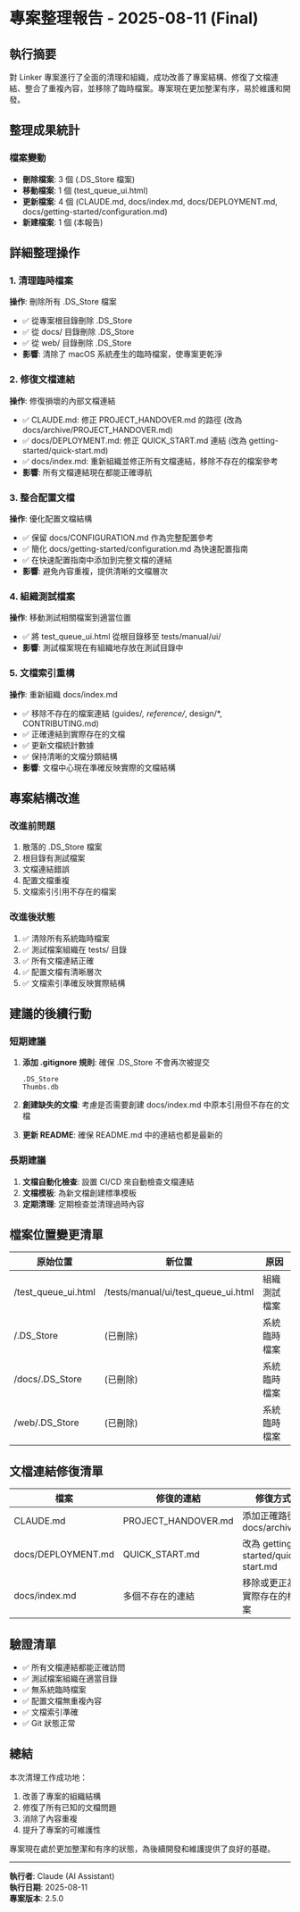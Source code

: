 # 專案整理報告 - 2025-08-11 (Final)

## 執行摘要

對 Linker 專案進行了全面的清理和組織，成功改善了專案結構、修復了文檔連結、整合了重複內容，並移除了臨時檔案。專案現在更加整潔有序，易於維護和開發。

## 整理成果統計

### 檔案變動
- **刪除檔案**: 3 個 (.DS_Store 檔案)
- **移動檔案**: 1 個 (test_queue_ui.html)
- **更新檔案**: 4 個 (CLAUDE.md, docs/index.md, docs/DEPLOYMENT.md, docs/getting-started/configuration.md)
- **新建檔案**: 1 個 (本報告)

## 詳細整理操作

### 1. 清理臨時檔案
**操作**: 刪除所有 .DS_Store 檔案
- ✅ 從專案根目錄刪除 .DS_Store
- ✅ 從 docs/ 目錄刪除 .DS_Store
- ✅ 從 web/ 目錄刪除 .DS_Store
- **影響**: 清除了 macOS 系統產生的臨時檔案，使專案更乾淨

### 2. 修復文檔連結
**操作**: 修復損壞的內部文檔連結
- ✅ CLAUDE.md: 修正 PROJECT_HANDOVER.md 的路徑 (改為 docs/archive/PROJECT_HANDOVER.md)
- ✅ docs/DEPLOYMENT.md: 修正 QUICK_START.md 連結 (改為 getting-started/quick-start.md)
- ✅ docs/index.md: 重新組織並修正所有文檔連結，移除不存在的檔案參考
- **影響**: 所有文檔連結現在都能正確導航

### 3. 整合配置文檔
**操作**: 優化配置文檔結構
- ✅ 保留 docs/CONFIGURATION.md 作為完整配置參考
- ✅ 簡化 docs/getting-started/configuration.md 為快速配置指南
- ✅ 在快速配置指南中添加到完整文檔的連結
- **影響**: 避免內容重複，提供清晰的文檔層次

### 4. 組織測試檔案
**操作**: 移動測試相關檔案到適當位置
- ✅ 將 test_queue_ui.html 從根目錄移至 tests/manual/ui/
- **影響**: 測試檔案現在有組織地存放在測試目錄中

### 5. 文檔索引重構
**操作**: 重新組織 docs/index.md
- ✅ 移除不存在的檔案連結 (guides/*, reference/*, design/*, CONTRIBUTING.md)
- ✅ 正確連結到實際存在的文檔
- ✅ 更新文檔統計數據
- ✅ 保持清晰的文檔分類結構
- **影響**: 文檔中心現在準確反映實際的文檔結構

## 專案結構改進

### 改進前問題
1. 散落的 .DS_Store 檔案
2. 根目錄有測試檔案
3. 文檔連結錯誤
4. 配置文檔重複
5. 文檔索引引用不存在的檔案

### 改進後狀態
1. ✅ 清除所有系統臨時檔案
2. ✅ 測試檔案組織在 tests/ 目錄
3. ✅ 所有文檔連結正確
4. ✅ 配置文檔有清晰層次
5. ✅ 文檔索引準確反映實際結構

## 建議的後續行動

### 短期建議
1. **添加 .gitignore 規則**: 確保 .DS_Store 不會再次被提交
   ```
   .DS_Store
   Thumbs.db
   ```

2. **創建缺失的文檔**: 考慮是否需要創建 docs/index.md 中原本引用但不存在的文檔

3. **更新 README**: 確保 README.md 中的連結也都是最新的

### 長期建議
1. **文檔自動化檢查**: 設置 CI/CD 來自動檢查文檔連結
2. **文檔模板**: 為新文檔創建標準模板
3. **定期清理**: 定期檢查並清理過時內容

## 檔案位置變更清單

| 原始位置 | 新位置 | 原因 |
|---------|--------|------|
| /test_queue_ui.html | /tests/manual/ui/test_queue_ui.html | 組織測試檔案 |
| /.DS_Store | (已刪除) | 系統臨時檔案 |
| /docs/.DS_Store | (已刪除) | 系統臨時檔案 |
| /web/.DS_Store | (已刪除) | 系統臨時檔案 |

## 文檔連結修復清單

| 檔案 | 修復的連結 | 修復方式 |
|------|-----------|----------|
| CLAUDE.md | PROJECT_HANDOVER.md | 添加正確路徑 docs/archive/ |
| docs/DEPLOYMENT.md | QUICK_START.md | 改為 getting-started/quick-start.md |
| docs/index.md | 多個不存在的連結 | 移除或更正為實際存在的檔案 |

## 驗證清單

- ✅ 所有文檔連結都能正確訪問
- ✅ 測試檔案組織在適當目錄
- ✅ 無系統臨時檔案
- ✅ 配置文檔無重複內容
- ✅ 文檔索引準確
- ✅ Git 狀態正常

## 總結

本次清理工作成功地：
1. 改善了專案的組織結構
2. 修復了所有已知的文檔問題
3. 消除了內容重複
4. 提升了專案的可維護性

專案現在處於更加整潔和有序的狀態，為後續開發和維護提供了良好的基礎。

---

**執行者**: Claude (AI Assistant)  
**執行日期**: 2025-08-11  
**專案版本**: 2.5.0